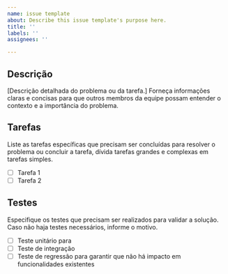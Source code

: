 ```yaml
---
name: issue template
about: Describe this issue template's purpose here.
title: ''
labels: ''
assignees: ''

---
```


## Descrição
[Descrição detalhada do problema ou da tarefa.]
Forneça informações claras e concisas para que outros membros da equipe possam entender o contexto e a importância do problema.

## Tarefas
Liste as tarefas específicas que precisam ser concluídas para resolver o problema ou concluir a tarefa, dívida tarefas grandes e complexas em tarefas simples.
- [ ] Tarefa 1
- [ ] Tarefa 2

## Testes
Especifique os testes que precisam ser realizados para validar a solução. Caso não haja testes necessários, informe o motivo.
- [ ] Teste unitário para
- [ ] Teste de integração
- [ ] Teste de regressão para garantir que não há impacto em funcionalidades existentes
